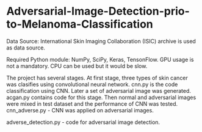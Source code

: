# Adversarial-Image-Detection-prio-to-Melanoma-Classification

Data Source: International Skin Imaging Collaboration (ISIC) archive is used as data source. 

Required Python module: NumPy, SciPy, Keras, TensonFlow. GPU usage is not a mandatory. CPU can be used but it would be slow. 

The project has several stages. At first stage, three types of skin cancer was clasifies using convolutional neural network. cnn.py is the code classification using CNN. Later a set of adversarial image was generated. acgan.py contains code for this stage. Then normal and adversarial images were mixed in test dataset and the performance of CNN was tested. cnn_adverse.py - CNN was applied on adversarial images.

adverse_detection.py - code for adversarial image detection.
